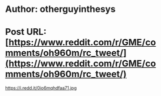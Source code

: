 # Author: otherguyinthesys
# Post URL: [https://www.reddit.com/r/GME/comments/oh960m/rc_tweet/](https://www.reddit.com/r/GME/comments/oh960m/rc_tweet/)


https://i.redd.it/0io6mqhdfaa71.jpg